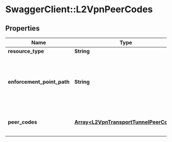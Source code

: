 # SwaggerClient::L2VpnPeerCodes

## Properties
Name | Type | Description | Notes
------------ | ------------- | ------------- | -------------
**resource_type** | **String** |  | 
**enforcement_point_path** | **String** | Policy Path referencing the enforcement point to which the config belongs.  | [optional] 
**peer_codes** | [**Array&lt;L2VpnTransportTunnelPeerCode&gt;**](L2VpnTransportTunnelPeerCode.md) | List of peer codes per transport tunnel. | 


